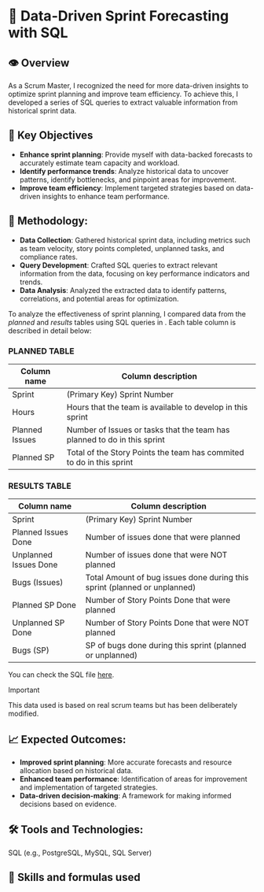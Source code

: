 # :mag_right: Data-Driven Sprint Forecasting with SQL

## :eye: Overview

As a Scrum Master, I recognized the need for more data-driven insights to optimize sprint planning and improve team efficiency. To achieve this, I developed a series of SQL queries to extract valuable information from historical sprint data.

## 🔑 Key Objectives

- **Enhance sprint planning**: Provide myself with data-backed forecasts to accurately estimate team capacity and workload.
- **Identify performance trends**: Analyze historical data to uncover patterns, identify bottlenecks, and pinpoint areas for improvement.
- **Improve team efficiency**: Implement targeted strategies based on data-driven insights to enhance team performance.

## 📖 Methodology:

- **Data Collection**: Gathered historical sprint data, including metrics such as team velocity, story points completed, unplanned tasks, and compliance rates.
- **Query Development**: Crafted SQL queries to extract relevant information from the data, focusing on key performance indicators and trends.
- **Data Analysis**: Analyzed the extracted data to identify patterns, correlations, and potential areas for optimization.

To analyze the effectiveness of sprint planning, I compared data from the _planned_ and _results_ tables using SQL queries in . Each table column is described in detail below:

### PLANNED TABLE
| Column name | Column description |
|---|---|
| Sprint | (Primary Key) Sprint Number | 
| Hours |Hours that the team is available to develop in this sprint |
| Planned Issues | Number of Issues or tasks that the team has planned to do in this sprint |
| Planned SP | Total of the Story Points the team has commited to do in this sprint |


### RESULTS TABLE
| Column name | Column description |
|---|---|
| Sprint | (Primary Key) Sprint Number | 
| Planned Issues Done | Number of issues done that were planned |
| Unplanned Issues Done | Number of issues done that were NOT planned |
| Bugs (Issues) | Total Amount of bug issues done during this sprint (planned or unplanned) |
| Planned SP Done	| Number of Story Points Done that were planned |
| Unplanned SP Done | Number of Story Points Done that were NOT planned |
| Bugs (SP) | SP of bugs done during this sprint (planned or unplanned) |

You can check the SQL file [here](https://github.com/XaviVelasco/).

> [!IMPORTANT]
> This data used is based on real scrum teams but has been deliberately modified.

## 📈 Expected Outcomes:

- **Improved sprint planning**: More accurate forecasts and resource allocation based on historical data.
- **Enhanced team performance**: Identification of areas for improvement and implementation of targeted strategies.
- **Data-driven decision-making**: A framework for making informed decisions based on evidence.

## 🛠️ Tools and Technologies:

SQL (e.g., PostgreSQL, MySQL, SQL Server)

## :abacus: Skills and formulas used

